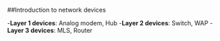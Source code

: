 ##Introduction to network devices

-**Layer 1 devices**: Analog modem, Hub
-**Layer 2 devices**: Switch, WAP
-**Layer 3 devices**: MLS, Router
